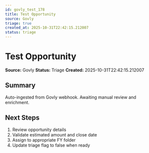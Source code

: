 ```yaml
---
id: govly_test_178
title: Test Opportunity
source: Govly
triage: true
created_at: 2025-10-31T22:42:15.212007
status: triage
---
```


# Test Opportunity

**Source:** Govly
**Status:** Triage
**Created:** 2025-10-31T22:42:15.212007

## Summary

Auto-ingested from Govly webhook. Awaiting manual review and enrichment.

## Next Steps

1. Review opportunity details
2. Validate estimated amount and close date
3. Assign to appropriate FY folder
4. Update triage flag to false when ready

